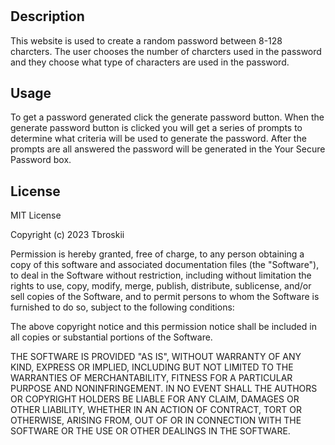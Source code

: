 # <Password Generator>

## Description

This website is used to create a random password between 8-128 charcters. The user chooses the number of charcters used in the password
and they choose what type of characters are used in the password.

## Usage
To get a password generated click the generate password button. When the generate password button is clicked you will get a series of prompts to determine what criteria will be used to generate the password. After the prompts are all answered the password will be generated in the Your Secure Password box.

## License
MIT License

Copyright (c) 2023 Tbroskii

Permission is hereby granted, free of charge, to any person obtaining a copy
of this software and associated documentation files (the "Software"), to deal
in the Software without restriction, including without limitation the rights
to use, copy, modify, merge, publish, distribute, sublicense, and/or sell
copies of the Software, and to permit persons to whom the Software is
furnished to do so, subject to the following conditions:

The above copyright notice and this permission notice shall be included in all
copies or substantial portions of the Software.

THE SOFTWARE IS PROVIDED "AS IS", WITHOUT WARRANTY OF ANY KIND, EXPRESS OR
IMPLIED, INCLUDING BUT NOT LIMITED TO THE WARRANTIES OF MERCHANTABILITY,
FITNESS FOR A PARTICULAR PURPOSE AND NONINFRINGEMENT. IN NO EVENT SHALL THE
AUTHORS OR COPYRIGHT HOLDERS BE LIABLE FOR ANY CLAIM, DAMAGES OR OTHER
LIABILITY, WHETHER IN AN ACTION OF CONTRACT, TORT OR OTHERWISE, ARISING FROM,
OUT OF OR IN CONNECTION WITH THE SOFTWARE OR THE USE OR OTHER DEALINGS IN THE
SOFTWARE.
 
